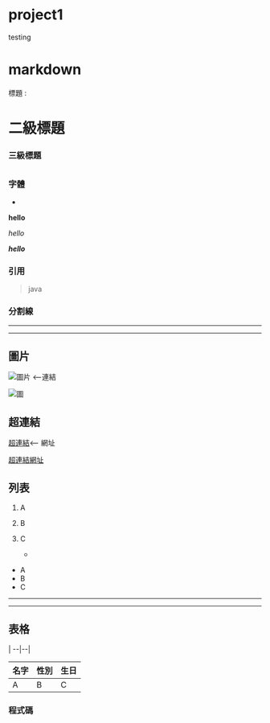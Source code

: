 # project1
testing

# markdown

標題 :

# 二級標題

### 三級標題

######

 

### 字體

*

**hello**

*hello*

***hello***



### 引用

>

> java



### 分割線

** *

-- -



## 圖片

![圖片]() <--連結



![圖](https://ram.komica2.net/00/thumb/1636006719116s.jpg)



## 超連結

[超連結]()<-- 網址 

[超連結網址](https://komica.org/)



## 列表

1. A

2. B

3. C

   -

- A
- B
- C



---

---



## 表格

| --|--|

| 名字 | 性別 | 生日 |
| ---- | ---- | ---- |
| A    | B    | C    |



### 程式碼



